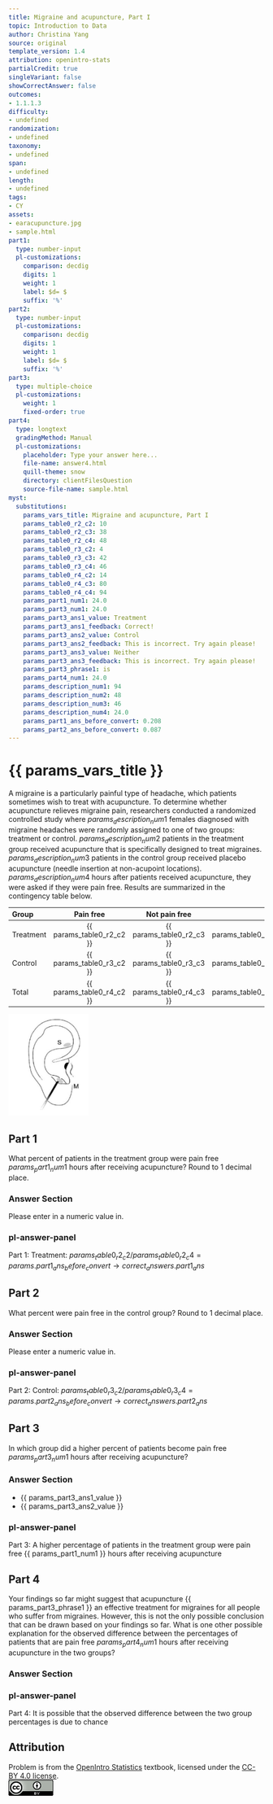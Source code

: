 ```yaml
---
title: Migraine and acupuncture, Part I
topic: Introduction to Data
author: Christina Yang
source: original
template_version: 1.4
attribution: openintro-stats
partialCredit: true
singleVariant: false
showCorrectAnswer: false
outcomes:
- 1.1.1.3
difficulty:
- undefined
randomization:
- undefined
taxonomy:
- undefined
span:
- undefined
length:
- undefined
tags:
- CY
assets:
- earacupuncture.jpg
- sample.html
part1:
  type: number-input
  pl-customizations:
    comparison: decdig
    digits: 1
    weight: 1
    label: $d= $
    suffix: '%'
part2:
  type: number-input
  pl-customizations:
    comparison: decdig
    digits: 1
    weight: 1
    label: $d= $
    suffix: '%'
part3:
  type: multiple-choice
  pl-customizations:
    weight: 1
    fixed-order: true
part4:
  type: longtext
  gradingMethod: Manual
  pl-customizations:
    placeholder: Type your answer here...
    file-name: answer4.html
    quill-theme: snow
    directory: clientFilesQuestion
    source-file-name: sample.html
myst:
  substitutions:
    params_vars_title: Migraine and acupuncture, Part I
    params_table0_r2_c2: 10
    params_table0_r2_c3: 38
    params_table0_r2_c4: 48
    params_table0_r3_c2: 4
    params_table0_r3_c3: 42
    params_table0_r3_c4: 46
    params_table0_r4_c2: 14
    params_table0_r4_c3: 80
    params_table0_r4_c4: 94
    params_part1_num1: 24.0
    params_part3_num1: 24.0
    params_part3_ans1_value: Treatment
    params_part3_ans1_feedback: Correct!
    params_part3_ans2_value: Control
    params_part3_ans2_feedback: This is incorrect. Try again please!
    params_part3_ans3_value: Neither
    params_part3_ans3_feedback: This is incorrect. Try again please!
    params_part3_phrase1: is
    params_part4_num1: 24.0
    params_description_num1: 94
    params_description_num2: 48
    params_description_num3: 46
    params_description_num4: 24.0
    params_part1_ans_before_convert: 0.208
    params_part2_ans_before_convert: 0.087
---
```

# {{ params_vars_title }}
A migraine is a particularly painful type of headache, which patients sometimes wish to treat with acupuncture. To determine whether acupuncture relieves migraine pain, researchers conducted a randomized controlled study where ${{ params_description_num1 }}$ females diagnosed with migraine headaches were randomly assigned to one of two groups: treatment or control. ${{ params_description_num2 }}$ patients in the treatment group received acupuncture that is specifically designed to treat migraines. ${{ params_description_num3 }}$ patients in the control group received placebo acupuncture (needle insertion at non-acupoint locations). ${{ params_description_num4 }}$ hours after patients received acupuncture, they were asked if they were pain free. Results are summarized in the contingency table below.

| Group | Pain free | Not pain free | Total |
| :------------ | :------------: | :------------: | ------------: |
| Treatment | {{ params_table0_r2_c2 }} | {{ params_table0_r2_c3 }} | {{ params_table0_r2_c4 }} |
| Control | {{ params_table0_r3_c2 }} | {{ params_table0_r3_c3 }} | {{ params_table0_r3_c4 }} |
| Total | {{ params_table0_r4_c2 }} | {{ params_table0_r4_c3 }} | {{ params_table0_r4_c4 }} |

<img height="200" src="earacupuncture.jpg" alt='An ear is show, with an "M" shown near the front lower lobe of the ear and an "S" shown near the middle upper portion of the ear.'>

## Part 1

What percent of patients in the treatment group were pain free ${{ params_part1_num1 }}$ hours after receiving acupuncture? Round to 1 decimal place.

### Answer Section

Please enter in a numeric value in.

### pl-answer-panel

Part 1: Treatment: ${{ params_table0_r2_c2 }}/{{ params_table0_r2_c4 }} = {{ params.part1_ans_before_convert}} \rightarrow {{ correct_answers.part1_ans }}%$

## Part 2

What percent were pain free in the control group? Round to 1 decimal place.

### Answer Section

Please enter a numeric value in.

### pl-answer-panel

Part 2: Control: ${{ params_table0_r3_c2 }}/{{ params_table0_r3_c4 }} = {{ params.part2_ans_before_convert}} \rightarrow {{ correct_answers.part2_ans }}%$

## Part 3

In which group did a higher percent of patients become pain free ${{ params_part3_num1 }}$ hours after receiving acupuncture?

### Answer Section

- {{ params_part3_ans1_value }}
- {{ params_part3_ans2_value }}

### pl-answer-panel

Part 3: A higher percentage of patients in the treatment group were pain
free {{ params_part1_num1 }} hours after receiving acupuncture

## Part 4

Your findings so far might suggest that acupuncture {{ params_part3_phrase1 }} an effective treatment for migraines for all people who suffer from migraines. However, this is not the only possible conclusion that can be drawn based on your findings so far. What is one other possible explanation for the observed difference between the percentages of patients that are pain free ${{ params_part4_num1 }}$ hours after receiving acupuncture in the two groups?

### Answer Section

### pl-answer-panel

Part 4: It is possible that the observed difference between the two group
percentages is due to chance

## Attribution

Problem is from the [OpenIntro Statistics](https://openintro.org/book/os/) textbook, licensed under the [CC-BY 4.0 license](https://creativecommons.org/licenses/by/4.0/).<br>![Image representing the Creative Commons 4.0 BY license.](https://raw.githubusercontent.com/firasm/bits/master/by.png)